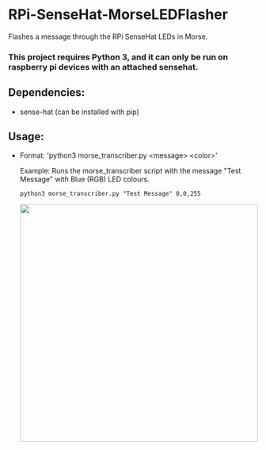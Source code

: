 # RPi-SenseHat-MorseLEDFlasher
Flashes a message through the RPi SenseHat LEDs in Morse.

### This project requires Python 3, and it can only be run on raspberry pi devices with an attached sensehat.

  
## Dependencies:
- sense-hat (can be installed with pip)

## Usage:
- Format: 'python3 morse_transcriber.py \<message> \<color>'
  
  Example: Runs the morse_transcriber script with the message "Test Message" with Blue (RGB) LED colours.
  ```
  python3 morse_transcriber.py "Test Message" 0,0,255
  ```
  
  <img src="https://giphy.com/gifs/2uIf2SugYjyxtmNaMh" width="480" height="480" />



